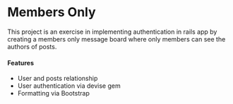 # Members Only

This project is an exercise in implementing authentication in rails app by creating a members only message board where only members can see the authors of posts.

<h4>Features</h4>
<ul>
  <li>User and posts relationship</li>
  <li>User authentication via devise gem</li>
  <li>Formatting via Bootstrap</li>
</ul>

